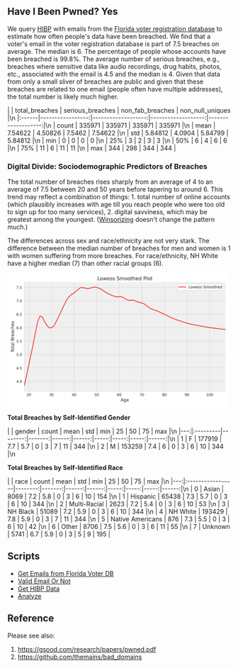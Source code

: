 ## Have I Been Pwned? Yes

We query [HIBP](https://haveibeenpwned.com/) with emails from the [Florida voter registration database](https://dataverse.harvard.edu/dataset.xhtml?persistentId=doi:10.7910/DVN/UBIG3F) to estimate how often people's data have been breached. We find that a voter's email in the voter registration database is part of 7.5 breaches on average. The median is 6. The percentage of people whose accounts have been breached is  99.8%. The average number of serious breaches, e.g., breaches where sensitive data like audio recordings, drug habits, photos, etc., associated with the email is 4.5 and the median is 4. Given that data from only a small sliver of breaches are public and given that these breaches are related to one email (people often have multiple addresses), the total number is likely much higher.


|       |   total_breaches |   serious_breaches |   non_fab_breaches |   non_null_uniques |\n
|:------|-----------------:|-------------------:|-------------------:|-------------------:|\n
| count |     335971       |       335971       |       335971       |       335971       |\n
| mean  |          7.54622 |            4.50826 |            7.5462  |            7.54622 |\n
| std   |          5.84812 |            4.0904  |            5.84799 |            5.84812 |\n
| min   |          0       |            0       |            0       |            0       |\n
| 25%   |          3       |            2       |            3       |            3       |\n
| 50%   |          6       |            4       |            6       |            6       |\n
| 75%   |         11       |            6       |           11       |           11       |\n
| max   |        344       |          298       |          344       |          344       |


### Digital Divide: Sociodemographic Predictors of Breaches

The total number of breaches rises sharply from an average of 4 to an average of 7.5 between 20 and 50 years before tapering to around 6. This trend may reflect a combination of things: 1. total number of online accounts (which plausibly increases with age till you reach people who were too old to sign up for too many services), 2. digital savviness, which may be greatest among the youngest. ([Winsorizing](figs/age_winsorized_breaches.png) doesn't change the pattern much.)

The differences across sex and race/ethnicity are not very stark. The difference between the median number of breaches for men and women is 1 with women suffering from more breaches. For race/ethnicity, NH White have a higher median (7) than other racial groups (6).

<img src = "figs/age_breaches.png" width = 500px>


**Total Breaches by Self-Identified Gender**


|    | gender   |   count |   mean |   std |   min |   25 |   50 |   75 |   max |\n
|---:|:---------|--------:|-------:|------:|------:|-----:|-----:|-----:|------:|\n
|  1 | F        |  177919 |    7.7 |   5.7 |     0 |    3 |    7 |   11 |   344 |\n
|  2 | M        |  153259 |    7.4 |   6   |     0 |    3 |    6 |   10 |   344 |\n


**Total Breaches by Self-Identified Race**

|    | race        		|   count |   mean |   std |   min |   25 |   50 |   75 |   max |\n
|---:|:-----------------|--------:|-------:|------:|------:|-----:|-----:|-----:|------:|\n
|  0 | Asian            |    8069 |    7.2 |   5.8 |     0 |    3 |    6 |   10 |   154 |\n
|  1 | Hispanic         |   65438 |    7.3 |   5.7 |     0 |    3 |    6 |   10 |   344 |\n
|  2 | Multi-Racial     |    2623 |    7.2 |   5.4 |     0 |    3 |    6 |   10 |    53 |\n
|  3 | NH Black         |   51089 |    7.2 |   5.9 |     0 |    3 |    6 |   10 |   344 |\n
|  4 | NH White         |  193429 |    7.8 |   5.9 |     0 |    3 |    7 |   11 |   344 |\n
|  5 | Native Americans |     876 |    7.3 |   5.5 |     0 |    3 |    6 |   10 |    42 |\n
|  6 | Other            |    8706 |    7.5 |   5.6 |     0 |    3 |    6 |   11 |    55 |\n
|  7 | Unknown          |    5741 |    6.7 |   5.9 |     0 |    3 |    5 |    9 |   195 |


## Scripts

* [Get Emails from Florida Voter DB](notebooks/01_fl_dat.ipynb)
* [Valid Email Or Not](notebooks/01a_valid_email_or_not.ipynb)
* [Get HIBP Data](notebooks/02_get_fl_hibp.ipynb)
* [Analyze](notebooks/03_concat_fl_dat_analyze.ipynb)

## Reference

Please see also:

1. https://gsood.com/research/papers/pwned.pdf
2. https://github.com/themains/bad_domains


